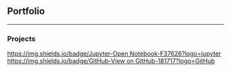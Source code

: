 ## Portfolio

---

### Projects

[https://img.shields.io/badge/Jupyter-Open Notebook-F37626?logo=jupyter](/Projects/Regression.html) 
[https://img.shields.io/badge/GitHub-View on GitHub-181717?logo=GitHub](https://github.com/RafaelHarbour/Regression)
